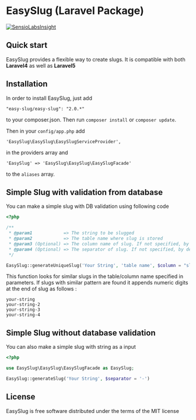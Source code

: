 # EasySlug (Laravel Package)

[![SensioLabsInsight](https://insight.sensiolabs.com/projects/e072de49-18e4-4dba-81c4-02705fe32467/small.png)](https://insight.sensiolabs.com/projects/e072de49-18e4-4dba-81c4-02705fe32467)

## Quick start

EasySlug provides a flexible way to create slugs.
It is compatible with both **Laravel4** as well as **Laravel5**

## Installation

In order to install EasySlug, just add 

    "easy-slug/easy-slug": "2.0.*"

to your composer.json. Then run `composer install` or `composer update`.

Then in your `config/app.php` add 

    'EasySlug\EasySlug\EasySlugServiceProvider',
    
in the providers array and

    'EasySlug' => 'EasySlug\EasySlug\EasySlugFacade'
    
to the `aliases` array.

## Simple Slug with validation from database

You can make a simple slug with DB validation using following code

```php
<?php

/**
 * @param1            => The string to be slugged
 * @param2            => The table name where slug is stored
 * @param3 (Optional) => The column name of slug. If not specified, by default "slug" is considered
 * @param4 (Optional) => The separator of slug. If not specified, by default "-" is taken
 */

EasySlug::generateUniqueSlug('Your String', 'table name', $column = "slug", $separator = '-')
```

This function looks for similar slugs in the table/column name specified in parameters.
If slugs with similar pattern are found it appends numeric digits at the end of slug as follows :

    your-string
    your-string-2
    your-string-3
    your-string-4

## Simple Slug without database validation

You can also make a simple slug with string as a input

```php
<?php

use EasySlug\EasySlug\EasySlugFacade as EasySlug;

EasySlug::generateSlug('Your String', $separator = '-')
```

## License

EasySlug is free software distributed under the terms of the MIT license
